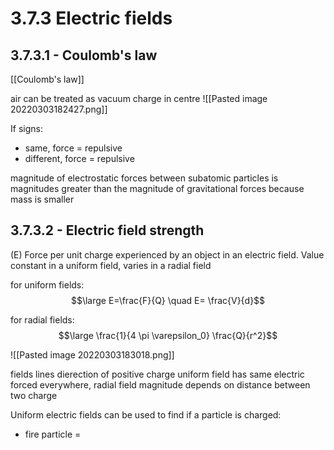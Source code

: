 # 3.7.3 Electric fields

## 3.7.3.1 - Coulomb's law

[[Coulomb's law]]

air can be treated as vacuum
charge in centre
 ![[Pasted image 20220303182427.png]]

If signs:
- same, force = repulsive
- different, force = repulsive

magnitude of electrostatic forces between subatomic particles is magnitudes greater than the magnitude of gravitational forces
because mass is smaller

## 3.7.3.2 - Electric field strength
(E)
Force per unit charge experienced by an object in an electric field.
Value constant in a uniform field, varies in a radial field

for uniform fields:
$$\large E=\frac{F}{Q} \quad E= \frac{V}{d}$$

for radial fields:
$$\large \frac{1}{4 \pi \varepsilon_0} \frac{Q}{r^2}$$

![[Pasted image 20220303183018.png]]

fields lines dierection of positive charge
uniform field has same electric forced everywhere, radial field magnitude depends on distance between two charge

Uniform electric fields can be used to find if a particle is charged:
- fire particle =
